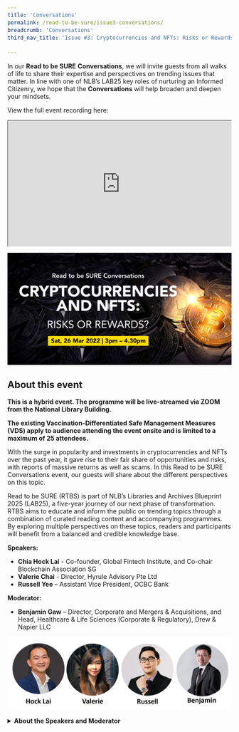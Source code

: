 ```yaml
---
title: 'Conversations'
permalink: /read-to-be-sure/issue3-conversations/
breadcrumb: 'Conversations'
third_nav_title: 'Issue #3: Cryptocurrencies and NFTs: Risks or Rewards?'

---
```


In our **Read to be SURE** **Conversations**, we will invite guests from all walks of life to share their expertise and perspectives on trending issues that matter. In line with one of NLB’s LAB25 key roles of nurturing an Informed Citizenry, we hope that the **Conversations** will help broaden and deepen your mindsets.  



View the full event recording here:

<style>.embed-container { position: relative; padding-bottom: 56.25%; height: 0; overflow: hidden; max-width: 100%; } .embed-container iframe, .embed-container object, .embed-container embed { position: absolute; top: 0; left: 0; width: 100%; height: 100%; }</style><div class='embed-container'>
<iframe src=https://nlb.ap.panopto.com/Panopto/Pages/Embed.aspx?id=c41b2576-9070-4d58-85b2-ae820037ab8b&autoplay=false&offerviewer=true&showtitle=true&showbrand=true&captions=true&interactivity=all height="405" width="720" style="border: 1px solid #464646;" allowfullscreen allow="autoplay"></iframe></div>



<a href="https://www.eventbrite.sg/e/cryptocurrencies-and-nfts-risks-or-rewards-read-to-be-sure-tickets-277335065647">![](../images/RTBS3-Convo-masthead.jpg)</a>




## About this event

**This is a hybrid event. The programme will be live-streamed via ZOOM from the National Library Building.** 

**The existing Vaccination-Differentiated Safe Management Measures (VDS) apply to audience attending the event onsite and is limited to a maximum of 25 attendees.** 



With the surge in popularity and investments in cryptocurrencies and NFTs over the past year, it gave rise to their fair share of opportunities and risks, with reports of massive returns as well as scams. In this Read to be SURE Conversations event, our guests will share about the different perspectives on this topic. 

 

Read to be SURE (RTBS) is part of NLB’s Libraries and Archives Blueprint 2025 (LAB25), a five-year journey of our next phase of transformation. RTBS aims to educate and inform the public on trending topics through a combination of curated reading content and accompanying programmes. By exploring multiple perspectives on these topics, readers and participants will benefit from a balanced and credible knowledge base.

 

**Speakers:**

- **Chia Hock Lai** - Co-founder, Global Fintech Institute, and Co-chair Blockchain Association SG
- **Valerie Chai** - Director, Hyrule Advisory Pte Ltd
- **Russell Yee** – Assistant Vice President, OCBC Bank

**Moderator:** 

- **Benjamin Gaw** – Director, Corporate and Mergers & Acquisitions, and Head, Healthcare & Life Sciences (Corporate & Regulatory), Drew & Napier LLC

 ![](../images/rtbs3-convo-speakers.JPG)

<details> <summary><b>About the Speakers and Moderator</b></summary>
    <p><b>Chia Hock Lai</b> is the co-founder of the Global Fintech Institute, CEO of Switchnovate and Senior Blockchain Advisor of Tembusu Partners. He has two decades of experience in the financial and technology industries, having worked in Singapore’s GovTech and NTUC Income. An alumnus of NUS and NTU, he is the co-chairman of the Blockchain Association Singapore, and former & founding president of Singapore Fintech Association. He is a council member of and strategic advisor to numerous tech start-ups and organizations such as Bondevalue, RootAnt Global, RegTank, Morpheus Labs and IEEE Blockchain and Distributed Ledger Standard Committee. In addition, he is also an Institute of Banking and Finance (IBF) Fellow for digital transformation and a Fintech Fellow at the the Singapore University of Social Science (SUSS).
    </p>
    <p><b>Valerie Chai</b> is currently the director and lead consultant with Hyrule Advisory. She is responsible for fundraising deal structure and advisory as well as information technology ecosystem design for her clients. She has more than 10 years of experience in providing corporate finance and digital transformation training. Her current consulting projects consists of transformation to Web 3.0, such as machine learning, crypto social tokens and NFTs. She graduated as a scholar with First Class Honours, Dean List, C.H. Wee Gold Medal from Nanyang Business School, she moved on to complete her post-graduate with High Honours for Advanced Valuation in New York University Stern Business School. She is also certified in Machine learning for Business Application in Massachusetts Institute of Technology.</p>

    <p><b>Russell Yee</b> is a compliance officer who takes a keen interest in the financial and fintech sector, particularly in the cryptocurrency space. He recognises the potential that crypto has to disrupt the traditional financial businesses and has taught himself the ins and outs of crypto by dabbling in the space since 2017. He views crypto from both the wealth management and regulatory compliance lens, and adopts a pragmatic and risk-based approach when evaluating the latest crypto trends.</p> 
    
    <p><b>Benjamin Gaw</b> is a Director in the Corporate and Mergers & Acquisitions Practice Groups, as well as Head, Healthcare & Life Sciences – Corporate & Regulatory at Drew & Napier LLC. He is also a member of the Telecommunications Media and Technology and Information Technology Practice Group and also co-heads the Employment Practice Group.  In relation to technology and corporate intellectual property matters and fintech and blockchain matters, Benjamin regularly advises on legal issues in the commercialisation and exploitation of intellectual property rights, such as research and development agreements, IP licensing and cross-licensing agreements, IP assignments and also franchises and franchising businesses. He also advises on start-ups and early stage investments in technology companies. He also regularly advises on issues relating to the Payment Systems Act, blockchain and cryptocurrencies and other fintech matters. </p></details>